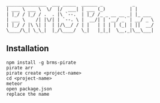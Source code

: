 
    _______________  ___ _____  ______ _           _       
    | ___ \ ___ \  \/  |/  ___| | ___ (_)         | |      
    | |_/ / |_/ / .  . |\ `--.  | |_/ /_ _ __ __ _| |_ ___
    | ___ \    /| |\/| | `--. \ |  __/| | '__/ _` | __/ _ \
    | |_/ / |\ \| |  | |/\__/ / | |   | | | | (_| | ||  __/
    \____/\_| \_\_|  |_/\____/  \_|   |_|_|  \__,_|\__\___|


## Installation

`npm install -g brms-pirate` <br/>
`pirate arr`<br/>
`pirate create <project-name>`<br/>
`cd <project-name>`<br/>
`meteor`<br/>
`open package.json`<br/>
`replace the name` <br/>
